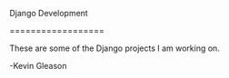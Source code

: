 Django Development

==================

These are some of the Django projects I am working on.

-Kevin Gleason
